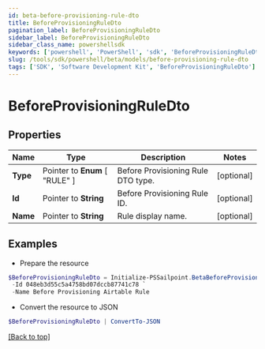 ```yaml
---
id: beta-before-provisioning-rule-dto
title: BeforeProvisioningRuleDto
pagination_label: BeforeProvisioningRuleDto
sidebar_label: BeforeProvisioningRuleDto
sidebar_class_name: powershellsdk
keywords: ['powershell', 'PowerShell', 'sdk', 'BeforeProvisioningRuleDto'] 
slug: /tools/sdk/powershell/beta/models/before-provisioning-rule-dto
tags: ['SDK', 'Software Development Kit', 'BeforeProvisioningRuleDto']
---
```



# BeforeProvisioningRuleDto

## Properties

Name | Type | Description | Notes
------------ | ------------- | ------------- | -------------
**Type** |  Pointer to  **Enum** [  "RULE" ] | Before Provisioning Rule DTO type. | [optional] 
**Id** |  Pointer to **String** | Before Provisioning Rule ID. | [optional] 
**Name** |  Pointer to **String** | Rule display name. | [optional] 

## Examples

- Prepare the resource
```powershell
$BeforeProvisioningRuleDto = Initialize-PSSailpoint.BetaBeforeProvisioningRuleDto  -Type RULE `
 -Id 048eb3d55c5a4758bd07dccb87741c78 `
 -Name Before Provisioning Airtable Rule
```

- Convert the resource to JSON
```powershell
$BeforeProvisioningRuleDto | ConvertTo-JSON
```


[[Back to top]](#) 

